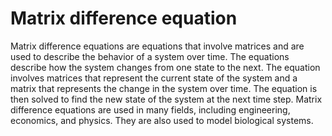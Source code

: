 # Matrix difference equation

Matrix difference equations are equations that involve matrices and are used to describe the behavior of a system over time. The equations describe how the system changes from one state to the next. The equation involves matrices that represent the current state of the system and a matrix that represents the change in the system over time. The equation is then solved to find the new state of the system at the next time step. Matrix difference equations are used in many fields, including engineering, economics, and physics. They are also used to model biological systems.
